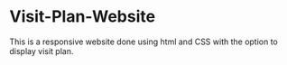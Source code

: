 # Visit-Plan-Website
This is a responsive website  done using html and CSS with the option to display visit plan.
